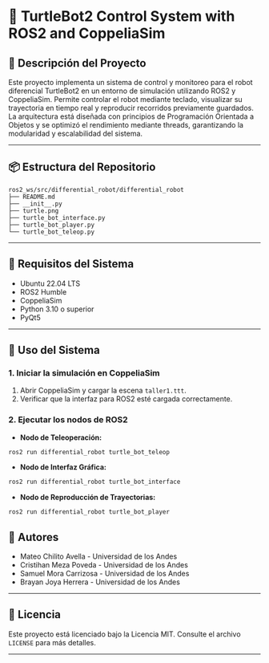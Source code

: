 # 🚀 **TurtleBot2 Control System with ROS2 and CoppeliaSim**

## 📝 **Descripción del Proyecto**  
Este proyecto implementa un sistema de control y monitoreo para el robot diferencial TurtleBot2 en un entorno de simulación utilizando ROS2 y CoppeliaSim. Permite controlar el robot mediante teclado, visualizar su trayectoria en tiempo real y reproducir recorridos previamente guardados. La arquitectura está diseñada con principios de Programación Orientada a Objetos y se optimizó el rendimiento mediante threads, garantizando la modularidad y escalabilidad del sistema.

---

## 📦 **Estructura del Repositorio**  
```plaintext
ros2_ws/src/differential_robot/differential_robot
├── README.md
├── __init__.py
├── turtle.png
├── turtle_bot_interface.py
├── turtle_bot_player.py
└── turtle_bot_teleop.py
```

---

## 💾 **Requisitos del Sistema**  
- Ubuntu 22.04 LTS  
- ROS2 Humble  
- CoppeliaSim  
- Python 3.10 o superior  
- PyQt5  

---

## 🚀 **Uso del Sistema**  

### **1. Iniciar la simulación en CoppeliaSim**  
1. Abrir CoppeliaSim y cargar la escena `taller1.ttt`.  
2. Verificar que la interfaz para ROS2 esté cargada correctamente.  

### **2. Ejecutar los nodos de ROS2**  
- **Nodo de Teleoperación:**  
```bash
ros2 run differential_robot turtle_bot_teleop
```

- **Nodo de Interfaz Gráfica:**  
```bash
ros2 run differential_robot turtle_bot_interface
```

- **Nodo de Reproducción de Trayectorias:**  
```bash
ros2 run differential_robot turtle_bot_player
```

## 🤝 **Autores**  
- Mateo Chilito Avella - Universidad de los Andes  
- Cristihan Meza Poveda - Universidad de los Andes  
- Samuel Mora Carrizosa - Universidad de los Andes  
- Brayan Joya Herrera - Universidad de los Andes  

---

## 📝 **Licencia**  
Este proyecto está licenciado bajo la Licencia MIT. Consulte el archivo `LICENSE` para más detalles.  

---

